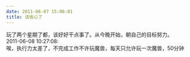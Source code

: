 ```yaml
---
date: 2011-06-07 15:06:01
title: 该收心了
---
```



玩了两个星期了都，该好好干点事了。从今晚开始，朝自己的目标努力。<br>2011-06-08 10:27:08:<br>唉，执行力太差了，不完成工作不许玩魔兽，每天只允许玩一次魔兽，50分钟